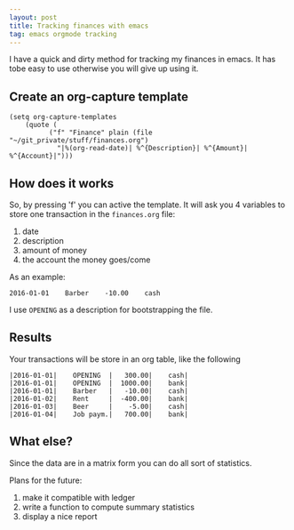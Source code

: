 ```yaml
---
layout: post
title: Tracking finances with emacs
tag: emacs orgmode tracking
---
```

I have a quick and dirty method for tracking my finances in emacs. It has tobe  easy to use otherwise you will give up using it.

## Create an org-capture template

    (setq org-capture-templates
        (quote (
	          ("f" "Finance" plain (file "~/git_private/stuff/finances.org")
                "|%(org-read-date)| %^{Description}| %^{Amount}| %^{Account}|")))
                

## How does it works
So, by pressing 'f' you can active the template. It will ask you 4 variables to store one transaction in the `finances.org` file:

1. date
2. description
3. amount of money
4. the account the money goes/come

As an example:

    2016-01-01    Barber    -10.00    cash
    

I use `OPENING` as a description for bootstrapping the file.

## Results

Your transactions will be store in an org table, like the following

    |2016-01-01|    OPENING  |   300.00|    cash|
    |2016-01-01|    OPENING  |  1000.00|    bank|
    |2016-01-01|    Barber   |   -10.00|    cash|
    |2016-01-02|    Rent     |  -400.00|    bank|
    |2016-01-03|    Beer     |    -5.00|    cash|
    |2016-01-04|    Job paym.|   700.00|    bank|

## What else?

Since the data are in a matrix form you can do all sort of statistics.

Plans for the future:

1. make it compatible with ledger
2. write a function to compute summary statistics
3. display a nice report

